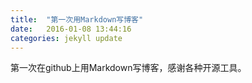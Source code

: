 ```yaml
---
title:  "第一次用Markdown写博客"
date:   2016-01-08 13:44:16
categories: jekyll update
---
```


第一次在github上用Markdown写博客，感谢各种开源工具。
